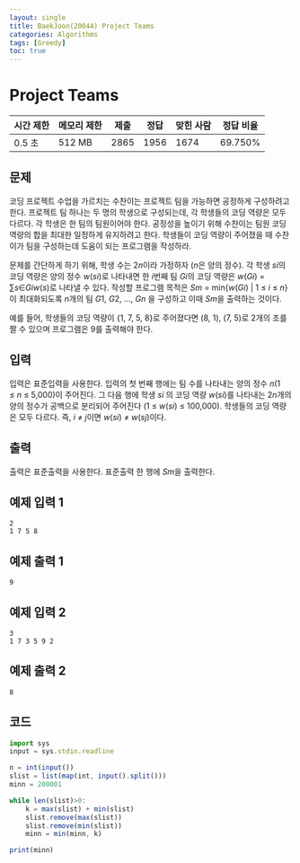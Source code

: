 ```yaml
---
layout: single
title: BaekJoon(20044) Project Teams
categories: Algorithms
tags: [Greedy]
toc: true
---
```


# Project Teams

| 시간 제한 | 메모리 제한 | 제출 | 정답 | 맞힌 사람 | 정답 비율 |
| --- | --- | --- | --- | --- | --- |
| 0.5 초 | 512 MB | 2865 | 1956 | 1674 | 69.750% |

## 문제

코딩 프로젝트 수업을 가르치는 수찬이는 프로젝트 팀을 가능하면 공정하게 구성하려고 한다. 프로젝트 팀 하나는 두 명의 학생으로 구성되는데, 각 학생들의 코딩 역량은 모두 다르다. 각 학생은 한 팀의 팀원이어야 한다. 공정성을 높이기 위해 수찬이는 팀원 코딩 역량의 합을 최대한 일정하게 유지하려고 한다. 학생들이 코딩 역량이 주어졌을 때 수찬이가 팀을 구성하는데 도움이 되는 프로그램을 작성하라.

문제를 간단하게 하기 위해, 학생 수는 2*n*이라 가정하자 (*n*은 양의 정수). 각 학생 *si*의 코딩 역량은 양의 정수 *w*(*si*)로 나타내면 한 *i*번째 팀 *Gi*의 코딩 역량은 *w*(*Gi*) = ∑*s*∈*Giw*(*s*)로 나타낼 수 있다. 작성할 프로그램 목적은 *Sm* = min{*w*(*Gi*) | 1 ≤ *i* ≤ *n*}이 최대화되도록 *n*개의 팀 *G*1, *G*2, …, *Gn* 을 구성하고 이때 *Sm*을 출력하는 것이다.

예를 들어, 학생들의 코딩 역량이 {1, 7, 5, 8}로 주어졌다면 (8, 1), (7, 5)로 2개의 조를 짤 수 있으며 프로그램은 9를 출력해야 한다.

## 입력

입력은 표준입력을 사용한다. 입력의 첫 번째 행에는 팀 수를 나타내는 양의 정수 *n*(1 ≤ *n* ≤ 5,000)이 주어진다. 그 다음 행에 학생 *si* 의 코딩 역량 *w*(*si*)를 나타내는 2*n*개의 양의 정수가 공백으로 분리되어 주어진다 (1 ≤ *w*(*si*) ≤ 100,000). 학생들의 코딩 역량은 모두 다르다. 즉, *i* ≠ *j*이면 *w*(*si*) ≠ *w*(*sj*)이다.

## 출력

출력은 표준출력을 사용한다. 표준출력 한 행에 *Sm*을 출력한다.

## 예제 입력 1

```
2
1 7 5 8
```

## 예제 출력 1

```
9
```

## 예제 입력 2

```
3
1 7 3 5 9 2
```

## 예제 출력 2

```
8
```

## 코드

```jsx
import sys
input = sys.stdin.readline

n = int(input())
slist = list(map(int, input().split()))
minn = 200001

while len(slist)>0:
    k = max(slist) + min(slist)
    slist.remove(max(slist))
    slist.remove(min(slist))
    minn = min(minn, k)

print(minn)
```
